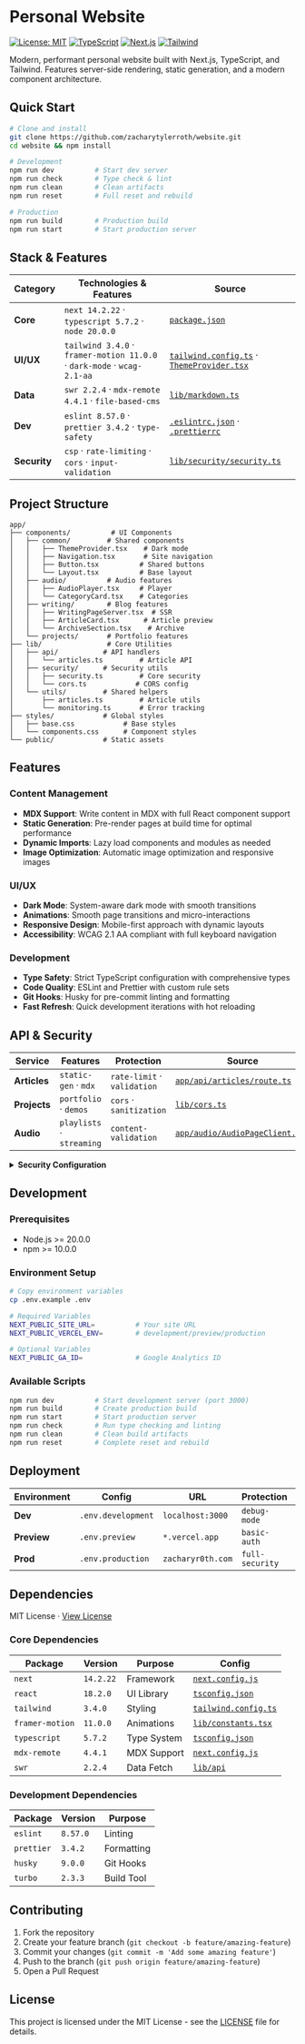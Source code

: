 # Personal Website

[![License: MIT](https://img.shields.io/badge/License-MIT-yellow.svg)](https://opensource.org/licenses/MIT)
[![TypeScript](https://img.shields.io/badge/TypeScript-5.7.2-blue.svg)](https://www.typescriptlang.org/)
[![Next.js](https://img.shields.io/badge/Next.js-14.2.22-black.svg)](https://nextjs.org/)
[![Tailwind](https://img.shields.io/badge/Tailwind-3.4.0-38B2AC.svg)](https://tailwindcss.com/)

Modern, performant personal website built with Next.js, TypeScript, and Tailwind. Features server-side rendering, static generation, and a modern component architecture.

## Quick Start

```bash
# Clone and install
git clone https://github.com/zacharytylerroth/website.git
cd website && npm install

# Development
npm run dev          # Start dev server
npm run check        # Type check & lint
npm run clean        # Clean artifacts
npm run reset        # Full reset and rebuild

# Production
npm run build        # Production build
npm run start        # Start production server
```

## Stack & Features

| Category     | Technologies & Features                                                 | Source                                                                                                          |
| ------------ | ----------------------------------------------------------------------- | --------------------------------------------------------------------------------------------------------------- |
| **Core**     | `next 14.2.22` · `typescript 5.7.2` · `node 20.0.0`                     | [`package.json`](./package.json)                                                                                |
| **UI/UX**    | `tailwind 3.4.0` · `framer-motion 11.0.0` · `dark-mode` · `wcag-2.1-aa` | [`tailwind.config.ts`](./tailwind.config.ts) · [`ThemeProvider.tsx`](./app/components/common/ThemeProvider.tsx) |
| **Data**     | `swr 2.2.4` · `mdx-remote 4.4.1` · `file-based-cms`                     | [`lib/markdown.ts`](./lib/markdown.ts)                                                                          |
| **Dev**      | `eslint 8.57.0` · `prettier 3.4.2` · `type-safety`                      | [`.eslintrc.json`](./.eslintrc.json) · [`.prettierrc`](./.prettierrc)                                           |
| **Security** | `csp` · `rate-limiting` · `cors` · `input-validation`                   | [`lib/security/security.ts`](./lib/security/security.ts)                                                        |

## Project Structure

```
app/
├── components/          # UI Components
│   ├── common/         # Shared components
│   │   ├── ThemeProvider.tsx    # Dark mode
│   │   ├── Navigation.tsx       # Site navigation
│   │   ├── Button.tsx          # Shared buttons
│   │   └── Layout.tsx          # Base layout
│   ├── audio/          # Audio features
│   │   ├── AudioPlayer.tsx     # Player
│   │   └── CategoryCard.tsx    # Categories
│   ├── writing/        # Blog features
│   │   ├── WritingPageServer.tsx  # SSR
│   │   ├── ArticleCard.tsx      # Article preview
│   │   └── ArchiveSection.tsx    # Archive
│   └── projects/       # Portfolio features
├── lib/                # Core Utilities
│   ├── api/           # API handlers
│   │   └── articles.ts         # Article API
│   ├── security/      # Security utils
│   │   ├── security.ts         # Core security
│   │   └── cors.ts            # CORS config
│   └── utils/         # Shared helpers
│       ├── articles.ts         # Article utils
│       └── monitoring.ts       # Error tracking
├── styles/            # Global styles
│   ├── base.css            # Base styles
│   └── components.css      # Component styles
└── public/            # Static assets
```

## Features

### Content Management
- **MDX Support**: Write content in MDX with full React component support
- **Static Generation**: Pre-render pages at build time for optimal performance
- **Dynamic Imports**: Lazy load components and modules as needed
- **Image Optimization**: Automatic image optimization and responsive images

### UI/UX
- **Dark Mode**: System-aware dark mode with smooth transitions
- **Animations**: Smooth page transitions and micro-interactions
- **Responsive Design**: Mobile-first approach with dynamic layouts
- **Accessibility**: WCAG 2.1 AA compliant with full keyboard navigation

### Development
- **Type Safety**: Strict TypeScript configuration with comprehensive types
- **Code Quality**: ESLint and Prettier with custom rule sets
- **Git Hooks**: Husky for pre-commit linting and formatting
- **Fast Refresh**: Quick development iterations with hot reloading

## API & Security

| Service      | Features                  | Protection                  | Source                                                             |
| ------------ | ------------------------- | --------------------------- | ------------------------------------------------------------------ |
| **Articles** | `static-gen` · `mdx`      | `rate-limit` · `validation` | [`app/api/articles/route.ts`](./app/api/articles/route.ts)         |
| **Projects** | `portfolio` · `demos`     | `cors` · `sanitization`     | [`lib/cors.ts`](./lib/cors.ts)                                     |
| **Audio**    | `playlists` · `streaming` | `content-validation`        | [`app/audio/AudioPageClient.tsx`](./app/audio/AudioPageClient.tsx) |

<details>
<summary><strong>Security Configuration</strong></summary>

```typescript
// Source: lib/security/security.ts
{
  headers: {
    csp: {
      'default-src': ["'self'"],
      'script-src': ["'self'", '(nonce-{NONCE})'],
      'connect-src': ["'self'", process.env.API_URL],
    },
    hsts: 'max-age=63072000',
    'frame-options': 'DENY'
  },
  api: {
    rateLimit: {
      window: '15m',
      max: 100
    },
    cors: {
      origins: ['https://zacharyr0th.com'],
      methods: ['GET']
    }
  },
  validation: {
    content: {
      maxSize: '5mb',
      types: ['.md']
    }
  }
}
```

</details>

## Development

### Prerequisites
- Node.js >= 20.0.0
- npm >= 10.0.0

### Environment Setup
```bash
# Copy environment variables
cp .env.example .env

# Required Variables
NEXT_PUBLIC_SITE_URL=          # Your site URL
NEXT_PUBLIC_VERCEL_ENV=        # development/preview/production

# Optional Variables
NEXT_PUBLIC_GA_ID=             # Google Analytics ID
```

### Available Scripts
```bash
npm run dev          # Start development server (port 3000)
npm run build        # Create production build
npm run start        # Start production server
npm run check        # Run type checking and linting
npm run clean        # Clean build artifacts
npm run reset        # Complete reset and rebuild
```

## Deployment

| Environment | Config             | URL               | Protection      | Source                               |
| ----------- | ------------------ | ----------------- | --------------- | ------------------------------------ |
| **Dev**     | `.env.development` | `localhost:3000`  | `debug-mode`    | [`next.config.js`](./next.config.js) |
| **Preview** | `.env.preview`     | `*.vercel.app`    | `basic-auth`    | [`vercel.json`](./vercel.json)       |
| **Prod**    | `.env.production`  | `zacharyr0th.com` | `full-security` | [`.vercelignore`](./.vercelignore)   |

## Dependencies

MIT License · [View License](./LICENSE)

### Core Dependencies
| Package         | Version   | Purpose     | Config                                       |
| --------------- | --------- | ----------- | -------------------------------------------- |
| `next`          | `14.2.22` | Framework   | [`next.config.js`](./next.config.js)         |
| `react`         | `18.2.0`  | UI Library  | [`tsconfig.json`](./tsconfig.json)           |
| `tailwind`      | `3.4.0`   | Styling     | [`tailwind.config.ts`](./tailwind.config.ts) |
| `framer-motion` | `11.0.0`  | Animations  | [`lib/constants.tsx`](./lib/constants.tsx)   |
| `typescript`    | `5.7.2`   | Type System | [`tsconfig.json`](./tsconfig.json)           |
| `mdx-remote`    | `4.4.1`   | MDX Support | [`next.config.js`](./next.config.js)         |
| `swr`          | `2.2.4`   | Data Fetch  | [`lib/api`](./lib/api)                      |

### Development Dependencies
| Package      | Version  | Purpose    |
| ------------ | -------- | ---------- |
| `eslint`     | `8.57.0` | Linting    |
| `prettier`   | `3.4.2`  | Formatting |
| `husky`      | `9.0.0`  | Git Hooks  |
| `turbo`      | `2.3.3`  | Build Tool |

## Contributing

1. Fork the repository
2. Create your feature branch (`git checkout -b feature/amazing-feature`)
3. Commit your changes (`git commit -m 'Add some amazing feature'`)
4. Push to the branch (`git push origin feature/amazing-feature`)
5. Open a Pull Request

## License

This project is licensed under the MIT License - see the [LICENSE](./LICENSE) file for details.
